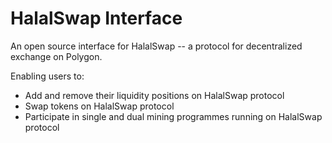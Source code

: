 # HalalSwap Interface

An open source interface for 	HalalSwap -- a protocol for decentralized exchange on Polygon.

Enabling users to:

- Add and remove their liquidity positions on HalalSwap  protocol
- Swap tokens on HalalSwap protocol
- Participate in single and dual mining programmes running on HalalSwap  protocol



